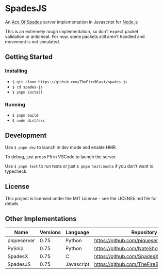 # SpadesJS

An [Ace Of Spades](https://en.wikipedia.org/wiki/Ace_of_Spades_(video_game)) server implementation in Javascript for [Node.js](https://nodejs.org/)

This is an extremely rough implementation, so don't expect packet validation or anticheat.
For now, some packets still aren't handled and movement is not simulated.

## Getting Started
### Installing
- `$ git clone https://github.com/TheFireBlast/spades-js`
- `$ cd spades-js`
- `$ pnpm install`

### Running
- `$ pnpm build`
- `$ node dist/src`

## Development
Use `$ pnpm dev` to launch in dev mode and enable HMR.

To debug, just press F5 in VSCode to launch the server.

Use `$ pnpm test` to run tests or just `$ pnpm test:mocha` if you don't want to typecheck.

## License
This project is licensed under the MIT License - see the LICENSE.md file for details

## Other Implementations
| Name        | Versions | Language   | Repository                                 |
| ----------- | -------- | ---------- | ------------------------------------------ |
| piqueserver | 0.75     | Python     | https://github.com/piqueserver/piqueserver |
| PySnip      | 0.75     | Python     | https://github.com/NateShoffner/PySnip     |
| SpadesX     | 0.75     | C          | https://github.com/SpadesX/SpadesX         |
| SpadesJS    | 0.75     | Javascript | https://github.com/TheFireBlast/spades-js  |

<!-- | spades-rust | 0.75     | Rust       | https://github.com/TheFireBlast/spades-rust | -->
